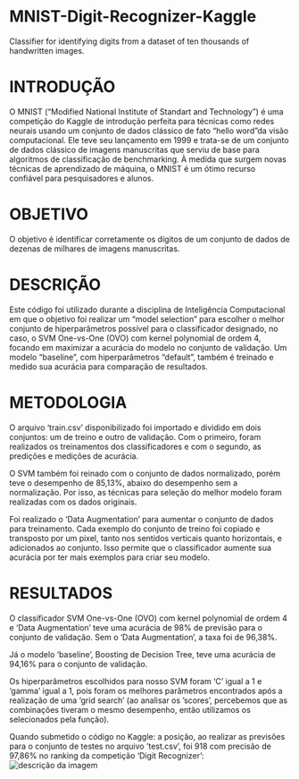 # MNIST-Digit-Recognizer-Kaggle
Classifier for identifying digits from a dataset of ten thousands of handwritten images.

# INTRODUÇÃO
O MNIST (“Modified National Institute of Standart and Technology”) é uma competição do Kaggle de introdução perfeita para técnicas como redes neurais usando um conjunto de dados clássico de fato “hello word”da visão computacional. Ele teve seu lançamento em 1999 e trata-se de um conjunto de dados clássico de imagens manuscritas que serviu de base para algoritmos de classificação de benchmarking. À medida que surgem novas técnicas de aprendizado de máquina, o MNIST é um ótimo recurso confiável para pesquisadores e alunos.

# OBJETIVO
O objetivo é identificar corretamente os dígitos de um conjunto de dados de dezenas de milhares de imagens manuscritas.

# DESCRIÇÃO
Este código foi utilizado durante a disciplina de Inteligência Computacional em que o objetivo foi realizar um “model selection” para escolher o melhor conjunto de hiperparâmetros possível para o classificador designado, no caso, o SVM One-vs-One (OVO) com kernel polynomial de ordem 4, focando em maximizar a acurácia do modelo no conjunto de validação. Um modelo “baseline”, com hiperparâmetros “default”, também é treinado e medido sua acurácia para comparação de resultados.

# METODOLOGIA
O arquivo ‘train.csv’ disponibilizado foi importado e dividido em dois conjuntos: um de treino e outro de validação. Com o primeiro, foram realizados os treinamentos dos classificadores e com o segundo, as predições e medições de acurácia.

O SVM também foi reinado com o conjunto de dados normalizado, porém teve o desempenho de 85,13%, abaixo do desempenho sem a normalização. Por isso, as técnicas para seleção do melhor modelo foram realizadas com os dados originais.

Foi realizado o ‘Data Augmentation’ para aumentar o conjunto de dados para treinamento. Cada exemplo do conjunto de treino foi copiado e transposto por um pixel, tanto nos sentidos verticais quanto horizontais, e adicionados ao conjunto. Isso permite que o classificador aumente sua acurácia por ter mais exemplos para criar seu modelo.

# RESULTADOS
O classificador SVM One-vs-One (OVO) com kernel polynomial de ordem 4 e ‘Data Augmentation’ teve uma acurácia de 98% de previsão para o conjunto de validação. Sem o ‘Data Augmentation’, a taxa foi de 96,38%.

Já o modelo ‘baseline’, Boosting de Decision Tree, teve uma acurácia de 94,16% para o conjunto de validação.

Os hiperparâmetros escolhidos para nosso SVM foram ‘C’ igual a 1 e ‘gamma’ igual a 1, pois foram os melhores parâmetros encontrados após a realização de uma ‘grid search’ (ao analisar os ’scores’, percebemos que as combinações tiveram o mesmo desempenho, então utilizamos os selecionados pela função).

Quando submetido o código no Kaggle: a posição, ao realizar as previsões para o conjunto de testes no arquivo ’test.csv’, foi 918 com precisão de 97,86% no ranking da competição ‘Digit Recognizer’: ![descrição da imagem](https://www.kaggle.com/c/digit-recognizer/leaderboard)
